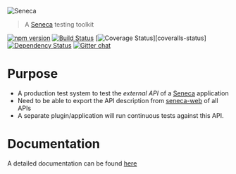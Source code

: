 ![Seneca](http://senecajs.org/files/assets/seneca-logo.png)
> A [Seneca](http://senecajs.org) testing toolkit


[![npm version][npm-badge]][npm-url]
[![Build Status][travis-badge]][travis-url]
[![Coverage Status][coveralls-badge]][coveralls-status]
[![Dependency Status][david-badge]][david-url]
[![Gitter chat][gitter-badge]][gitter-url]

# Purpose

  * A production test system to test the *external API* of a [Seneca][] application
  * Need to be able to export the API description from [seneca-web][] of all APIs
  * A separate plugin/application will run continuous tests against this API.

# Documentation

A detailed documentation can be found [here](https://github.com/nearform/sentinel/blob/master/docs/Readme.md)


[seneca-web]: https://github.com/senecajs/seneca-web
[Seneca]: https://github.com/senecajs/seneca

[npm-badge]: https://badge.fury.io/js/sentinel.svg
[npm-url]: https://badge.fury.io/js/sentinel
[travis-badge]: https://api.travis-ci.org/nearform/sentinel.svg
[travis-url]: https://travis-ci.org/nearform/sentinel
[coveralls-badge]:https://coveralls.io/repos/nearform/sentinel/badge.svg?branch=master&service=github
[coveralls-url]: https://coveralls.io/github/nearform/sentinel?branch=master
[david-badge]: https://david-dm.org/nearform/sentinel.svg
[david-url]: https://david-dm.org/nearform/sentinel
[gitter-badge]: https://badges.gitter.im/nearform/seneca.png
[gitter-url]: https://gitter.im/nearform/seneca
